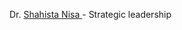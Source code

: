 Dr. [Shahista Nisa ](https://www.massey.ac.nz/massey/expertise/profile.cfm?stref=871450) - Strategic leadership

